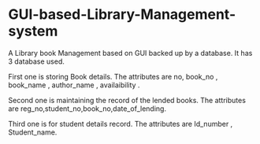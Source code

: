 # GUI-based-Library-Management-system
A Library book Management based on GUI backed up by a database.
It has 3 database used.

First one is storing Book details.
The attributes are no, book_no , book_name , author_name , availaibility .

Second one is maintaining the record of the lended books.
The attributes are reg_no,student_no,book_no,date_of_lending.

Third one is for student details record.
The attributes are Id_number , Student_name.
